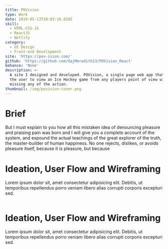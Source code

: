 ```yaml
---
title: POVision
type: Work
date: 2019-05-13T20:03:10.810Z
skill:
  - HTML-CSS-JS
  - ReactJS
  - Netlify
category:
  - UI Design
  - Front-end Development
site: 'https://pov-ision.com/'
github: 'https://github.com/OajMeredith23/POVision_React'
behance: 'None'
description: >-
  A site I designed and developed. POVision, a single page web app that allows
  the user to view an Ice Hockey game from any players point of view without
  missing any of the action. 
thumbnail: /img/povision-cover.png
---
```


<div class="work-section brief">
      <h1>Brief</h1>
      <p>But I must explain to you how all this mistaken idea of denouncing pleasure and praising pain was born and I will give you a complete account of the system, and expound the actual teachings of the great explorer of the truth, the master-builder of human happiness. No one rejects, dislikes, or avoids pleasure itself, because it is pleasure, but because</p>
</div>
  
<div class="work-section">
    <div class="work-text-container">
      <div class="work-text">
        <h1>Ideation, User Flow and Wireframing</h1>
        <p>            Lorem ipsum dolor sit, amet consectetur adipisicing elit. Debitis, ut temporibus repellendus porro veniam libero alias corrupti corporis excepturi sed.
        </p>
      </div>
    </div>
    <div class="work-images">
      <div class="work-image-fullwidth">
        <img src="/img/povision/screenshot-1.jpg" alt=""/>
      </div>
    </div>
</div>
<div class="work-section">
    <div class="work-text-container">
      <div class="work-text">
        <h1>Ideation, User Flow and Wireframing</h1>
        <p>            Lorem ipsum dolor sit, amet consectetur adipisicing elit. Debitis, ut temporibus repellendus porro veniam libero alias corrupti corporis excepturi sed.
        </p>
      </div>
    </div>
    <div class="work-images">
      <div class="work-image-grid large-tiles">
        <img src="/img/povision/player-stats-1.jpg" alt=""/>
        <img src="/img/povision/player-stats-2.jpg" alt=""/>
        <img src="/img/povision/player-stats-3.jpg" alt=""/>
        <img src="/img/povision/player-stats-4.jpg" alt=""/>
        <img src="/img/povision/team-buttons-1.jpg" alt=""/>
        <img src="/img/povision/team-buttons-2.jpg" alt=""/>
      </div>
      <div class="work-image-fullwidth">
        <img src="/img/povision/team-buttons-3.jpg" alt=""/>
      </div>
    </div>
</div>
